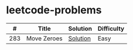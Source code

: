 # leetcode-problems
| # | Title | Solution | Difficulty |
|---| ----- | -------- | ---------- |
|283 | Move Zeroes | [Solution](https://leetcode.com/submissions/detail/1099111680/) | Easy |
